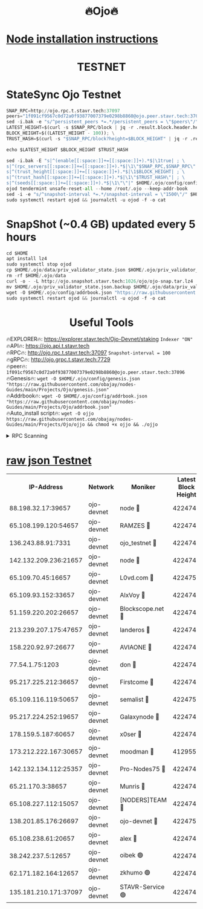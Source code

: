 <h1 align="center"> 🔥Ojo🔥</h1>

[Node installation instructions](https://github.com/obajay/nodes-Guides/tree/main/Projects/Ojo)
=

<h1 align="center"> TESTNET</h1>

# StateSync Ojo Testnet
```python
SNAP_RPC=http://ojo.rpc.t.stavr.tech:37097
peers="1f091cf9567c0d72a0f93877007379e0298b8860@ojo.peer.stavr.tech:37096"
sed -i.bak -e "s/^persistent_peers *=.*/persistent_peers = \"$peers\"/" $HOME/.ojo/config/config.toml
LATEST_HEIGHT=$(curl -s $SNAP_RPC/block | jq -r .result.block.header.height); \
BLOCK_HEIGHT=$((LATEST_HEIGHT - 100)); \
TRUST_HASH=$(curl -s "$SNAP_RPC/block?height=$BLOCK_HEIGHT" | jq -r .result.block_id.hash)

echo $LATEST_HEIGHT $BLOCK_HEIGHT $TRUST_HASH

sed -i.bak -E "s|^(enable[[:space:]]+=[[:space:]]+).*$|\1true| ; \
s|^(rpc_servers[[:space:]]+=[[:space:]]+).*$|\1\"$SNAP_RPC,$SNAP_RPC\"| ; \
s|^(trust_height[[:space:]]+=[[:space:]]+).*$|\1$BLOCK_HEIGHT| ; \
s|^(trust_hash[[:space:]]+=[[:space:]]+).*$|\1\"$TRUST_HASH\"| ; \
s|^(seeds[[:space:]]+=[[:space:]]+).*$|\1\"\"|" $HOME/.ojo/config/config.toml
ojod tendermint unsafe-reset-all --home /root/.ojo --keep-addr-book
sed -i -e "s/^snapshot-interval *=.*/snapshot-interval = \"1500\"/" $HOME/.ojo/config/app.toml
sudo systemctl restart ojod && journalctl -u ojod -f -o cat
```
# SnapShot (~0.4 GB) updated every 5 hours
```python
cd $HOME
apt install lz4
sudo systemctl stop ojod
cp $HOME/.ojo/data/priv_validator_state.json $HOME/.ojo/priv_validator_state.json.backup
rm -rf $HOME/.ojo/data
curl -o - -L http://ojo.snapshot.stavr.tech:1026/ojo/ojo-snap.tar.lz4 | lz4 -c -d - | tar -x -C $HOME/.ojo --strip-components 2
mv $HOME/.ojo/priv_validator_state.json.backup $HOME/.ojo/data/priv_validator_state.json
wget -O $HOME/.ojo/config/addrbook.json "https://raw.githubusercontent.com/obajay/nodes-Guides/main/Projects/Ojo/addrbook.json"
sudo systemctl restart ojod && journalctl -u ojod -f -o cat
```
 <h1 align="center"> Useful Tools</h1>

🔥EXPLORER🔥:        https://explorer.stavr.tech/Ojo-Devnet/staking        `Indexer "ON"` \
🔥API🔥:                     https://ojo.api.t.stavr.tech \
🔥RPC🔥:                    http://ojo.rpc.t.stavr.tech:37097              `Snapshot-interval = 100` \
🔥gRPC🔥:                  http://ojo.grpc.t.stavr.tech:7729 \
🔥peer🔥:                   `1f091cf9567c0d72a0f93877007379e0298b8860@ojo.peer.stavr.tech:37096` \
🔥Genesis🔥:    ```wget -O $HOME/.ojo/config/genesis.json "https://raw.githubusercontent.com/obajay/nodes-Guides/main/Projects/Ojo/genesis.json"``` \
🔥Addrbook🔥:    ```wget -O $HOME/.ojo/config/addrbook.json "https://raw.githubusercontent.com/obajay/nodes-Guides/main/Projects/Ojo/addrbook.json"``` \
🔥Auto_install script🔥: ```wget -O ojjo https://raw.githubusercontent.com/obajay/nodes-Guides/main/Projects/Ojo/ojjo && chmod +x ojjo && ./ojjo```


<details>
<summary>RPC Scanning</summary>

<h2 align="center"> We scan nodes in real time every 4 hours. And we provide the final result of RPC endpoints.
We cannot influence the operation of these nodes in any way. </h2>


```python
If Voting Power is higher than 0 --> then the Node is a validator of the network and may be subject to attack and be a potential threat to the chain.
```
```python
We marked such validators with a red symbol
```

</details>

[raw json Testnet](https://rpc-check.ojot.stavr.tech/ojot/rpc-ojot-result.json)
=


<table><tr><th>IP-Address</th><th>Network</th><th>Moniker</th><th>Latest Block Height</th><th>Earliest Block Height</th><th>Catching Up</th><th>Voting Power</th><th>Scan Time</th></tr><tr><td>88.198.32.17:39657</td><td>ojo-devnet</td><td>node 🔴</td><td>4224748</td><td>300001</td><td>False</td><td>65654</td><td>2023-11-27T09:03:15.792809363UTC</td></tr><tr><td>65.108.199.120:54657</td><td>ojo-devnet</td><td>RAMZES 🔴</td><td>4224744</td><td>306156</td><td>False</td><td>15420</td><td>2023-11-27T09:02:52.246252439UTC</td></tr><tr><td>136.243.88.91:7331</td><td>ojo-devnet</td><td>ojo_testnet 🔴</td><td>4224745</td><td>308845</td><td>False</td><td>1000</td><td>2023-11-27T09:02:58.476570766UTC</td></tr><tr><td>142.132.209.236:21657</td><td>ojo-devnet</td><td>node 🔴</td><td>4224748</td><td>350001</td><td>False</td><td>1999</td><td>2023-11-27T09:03:14.820960229UTC</td></tr><tr><td>65.109.70.45:16657</td><td>ojo-devnet</td><td>L0vd.com 🔴</td><td>4224750</td><td>695918</td><td>False</td><td>998</td><td>2023-11-27T09:03:25.827540943UTC</td></tr><tr><td>65.109.93.152:33657</td><td>ojo-devnet</td><td>AlxVoy 🔴</td><td>4224748</td><td>2319801</td><td>False</td><td>4536782</td><td>2023-11-27T09:03:14.567909318UTC</td></tr><tr><td>51.159.220.202:26657</td><td>ojo-devnet</td><td>Blockscope.net 🔴</td><td>4224744</td><td>2658001</td><td>False</td><td>981</td><td>2023-11-27T09:02:49.486640054UTC</td></tr><tr><td>213.239.207.175:47657</td><td>ojo-devnet</td><td>landeros 🔴</td><td>4224747</td><td>2714001</td><td>False</td><td>11083</td><td>2023-11-27T09:03:09.886183914UTC</td></tr><tr><td>158.220.92.97:26677</td><td>ojo-devnet</td><td>AVIAONE 🔴</td><td>4224747</td><td>2754001</td><td>False</td><td>13867</td><td>2023-11-27T09:03:09.625978501UTC</td></tr><tr><td>77.54.1.75:1203</td><td>ojo-devnet</td><td>don 🔴</td><td>4224748</td><td>2906401</td><td>False</td><td>10</td><td>2023-11-27T09:03:15.558537852UTC</td></tr><tr><td>95.217.225.212:36657</td><td>ojo-devnet</td><td>Firstcome 🔴</td><td>4224745</td><td>2985946</td><td>False</td><td>13566</td><td>2023-11-27T09:02:58.210666091UTC</td></tr><tr><td>65.109.116.119:50657</td><td>ojo-devnet</td><td>semalist 🔴</td><td>4224750</td><td>3223522</td><td>False</td><td>17897</td><td>2023-11-27T09:03:23.187658392UTC</td></tr><tr><td>95.217.224.252:19657</td><td>ojo-devnet</td><td>Galaxynode 🔴</td><td>4224749</td><td>3685492</td><td>False</td><td>11888</td><td>2023-11-27T09:03:20.451071699UTC</td></tr><tr><td>178.159.5.187:60657</td><td>ojo-devnet</td><td>x0ser 🔴</td><td>4224745</td><td>3940946</td><td>False</td><td>9764</td><td>2023-11-27T09:02:58.807680248UTC</td></tr><tr><td>173.212.222.167:30657</td><td>ojo-devnet</td><td>moodman 🔴</td><td>4129559</td><td>4029559</td><td>False</td><td>43237</td><td>2023-11-27T09:03:07.240319149UTC</td></tr><tr><td>142.132.134.112:25357</td><td>ojo-devnet</td><td>Pro-Nodes75 🔴</td><td>4224745</td><td>4124745</td><td>False</td><td>24651</td><td>2023-11-27T09:02:55.472705880UTC</td></tr><tr><td>65.21.170.3:38657</td><td>ojo-devnet</td><td>Munris 🔴</td><td>4224745</td><td>4124745</td><td>False</td><td>20123</td><td>2023-11-27T09:02:57.870423122UTC</td></tr><tr><td>65.108.227.112:15057</td><td>ojo-devnet</td><td>[NODERS]TEAM 🔴</td><td>4224749</td><td>4124749</td><td>False</td><td>9999</td><td>2023-11-27T09:03:20.785172167UTC</td></tr><tr><td>138.201.85.176:26697</td><td>ojo-devnet</td><td>ojo-devnet 🔴</td><td>4224750</td><td>4124750</td><td>False</td><td>1000024000</td><td>2023-11-27T09:03:23.436713882UTC</td></tr><tr><td>65.108.238.61:20657</td><td>ojo-devnet</td><td>alex 🔴</td><td>4224744</td><td>4158001</td><td>False</td><td>11359</td><td>2023-11-27T09:02:51.864044403UTC</td></tr><tr><td>38.242.237.5:12657</td><td>ojo-devnet</td><td>oibek 🟢</td><td>4224744</td><td>4196001</td><td>False</td><td>0</td><td>2023-11-27T09:02:52.545779343UTC</td></tr><tr><td>62.171.182.164:12657</td><td>ojo-devnet</td><td>zkhumo 🟢</td><td>4224748</td><td>4196001</td><td>False</td><td>0</td><td>2023-11-27T09:03:15.101835821UTC</td></tr><tr><td>135.181.210.171:37097</td><td>ojo-devnet</td><td>STAVR-Service 🟢</td><td>4224744</td><td>4222501</td><td>False</td><td>0</td><td>2023-11-27T09:02:53.159225077UTC</td></tr></table>
